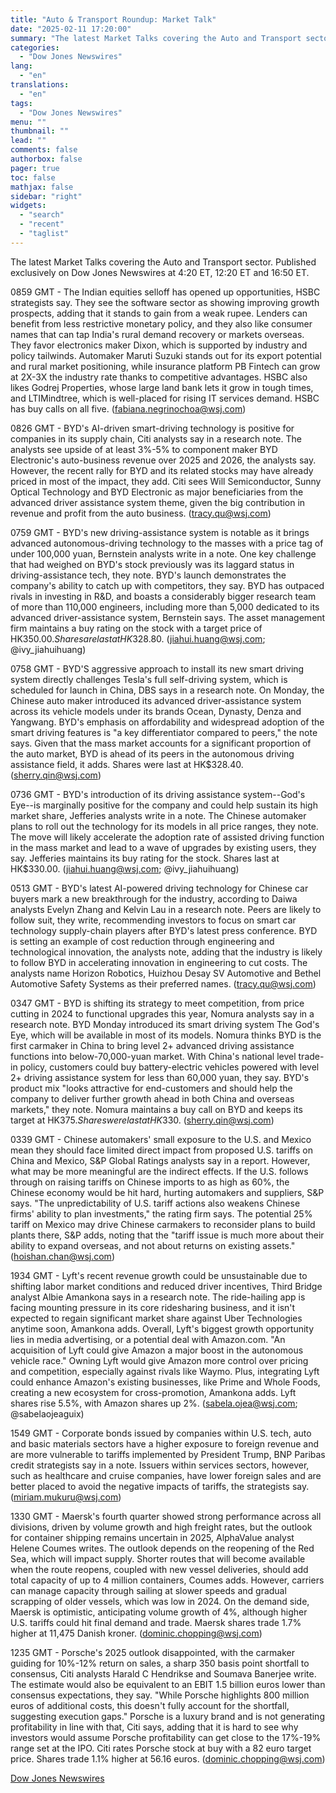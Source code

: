 ```yaml
---
title: "Auto & Transport Roundup: Market Talk"
date: "2025-02-11 17:20:00"
summary: "The latest Market Talks covering the Auto and Transport sector. Published exclusively on Dow Jones Newswires at 4:20 ET, 12:20 ET and 16:50 ET.0859 GMT - The Indian equities selloff has opened up opportunities, HSBC strategists say. They see the software sector as showing improving growth prospects, adding that it..."
categories:
  - "Dow Jones Newswires"
lang:
  - "en"
translations:
  - "en"
tags:
  - "Dow Jones Newswires"
menu: ""
thumbnail: ""
lead: ""
comments: false
authorbox: false
pager: true
toc: false
mathjax: false
sidebar: "right"
widgets:
  - "search"
  - "recent"
  - "taglist"
---
```


The latest Market Talks covering the Auto and Transport sector. Published exclusively on Dow Jones Newswires at 4:20 ET, 12:20 ET and 16:50 ET.

0859 GMT - The Indian equities selloff has opened up opportunities, HSBC strategists say. They see the software sector as showing improving growth prospects, adding that it stands to gain from a weak rupee. Lenders can benefit from less restrictive monetary policy, and they also like consumer names that can tap India's rural demand recovery or markets overseas. They favor electronics maker Dixon, which is supported by industry and policy tailwinds. Automaker Maruti Suzuki stands out for its export potential and rural market positioning, while insurance platform PB Fintech can grow at 2X-3X the industry rate thanks to competitive advantages. HSBC also likes Godrej Properties, whose large land bank lets it grow in tough times, and LTIMindtree, which is well-placed for rising IT services demand. HSBC has buy calls on all five. (fabiana.negrinochoa@wsj.com)

0826 GMT - BYD's AI-driven smart-driving technology is positive for companies in its supply chain, Citi analysts say in a research note. The analysts see upside of at least 3%-5% to component maker BYD Electronic's auto-business revenue over 2025 and 2026, the analysts say. However, the recent rally for BYD and its related stocks may have already priced in most of the impact, they add. Citi sees Will Semiconductor, Sunny Optical Technology and BYD Electronic as major beneficiaries from the advanced driver assistance system theme, given the big contribution in revenue and profit from the auto business. (tracy.qu@wsj.com)

0759 GMT - BYD's new driving-assistance system is notable as it brings advanced autonomous-driving technology to the masses with a price tag of under 100,000 yuan, Bernstein analysts write in a note. One key challenge that had weighed on BYD's stock previously was its laggard status in driving-assistance tech, they note. BYD's launch demonstrates the company's ability to catch up with competitors, they say. BYD has outpaced rivals in investing in R&D, and boasts a considerably bigger research team of more than 110,000 engineers, including more than 5,000 dedicated to its advanced driver-assistance system, Bernstein says. The asset management firm maintains a buy rating on the stock with a target price of HK$350.00. Shares are last at HK$328.80. (jiahui.huang@wsj.com; @ivy\_jiahuihuang)

0758 GMT - BYD'S aggressive approach to install its new smart driving system directly challenges Tesla's full self-driving system, which is scheduled for launch in China, DBS says in a research note. On Monday, the Chinese auto maker introduced its advanced driver-assistance system across its vehicle models under its brands Ocean, Dynasty, Denza and Yangwang. BYD's emphasis on affordability and widespread adoption of the smart driving features is "a key differentiator compared to peers," the note says. Given that the mass market accounts for a significant proportion of the auto market, BYD is ahead of its peers in the autonomous driving assistance field, it adds. Shares were last at HK$328.40. (sherry.qin@wsj.com)

0736 GMT - BYD's introduction of its driving assistance system--God's Eye--is marginally positive for the company and could help sustain its high market share, Jefferies analysts write in a note. The Chinese automaker plans to roll out the technology for its models in all price ranges, they note. The move will likely accelerate the adoption rate of assisted driving function in the mass market and lead to a wave of upgrades by existing users, they say. Jefferies maintains its buy rating for the stock. Shares last at HK$330.00. (jiahui.huang@wsj.com; @ivy\_jiahuihuang)

0513 GMT - BYD's latest AI-powered driving technology for Chinese car buyers mark a new breakthrough for the industry, according to Daiwa analysts Evelyn Zhang and Kelvin Lau in a research note. Peers are likely to follow suit, they write, recommending investors to focus on smart car technology supply-chain players after BYD's latest press conference. BYD is setting an example of cost reduction through engineering and technological innovation, the analysts note, adding that the industry is likely to follow BYD in accelerating innovation in engineering to cut costs. The analysts name Horizon Robotics, Huizhou Desay SV Automotive and Bethel Automotive Safety Systems as their preferred names. (tracy.qu@wsj.com)

0347 GMT - BYD is shifting its strategy to meet competition, from price cutting in 2024 to functional upgrades this year, Nomura analysts say in a research note. BYD Monday introduced its smart driving system The God's Eye, which will be available in most of its models. Nomura thinks BYD is the first carmaker in China to bring level 2+ advanced driving assistance functions into below-70,000-yuan market. With China's national level trade-in policy, customers could buy battery-electric vehicles powered with level 2+ driving assistance system for less than 60,000 yuan, they say. BYD's product mix "looks attractive for end-customers and should help the company to deliver further growth ahead in both China and overseas markets," they note. Nomura maintains a buy call on BYD and keeps its target at HK$375. Shares were last at HK$330. (sherry.qin@wsj.com)

0339 GMT - Chinese automakers' small exposure to the U.S. and Mexico mean they should face limited direct impact from proposed U.S. tariffs on China and Mexico, S&P Global Ratings analysts say in a report. However, what may be more meaningful are the indirect effects. If the U.S. follows through on raising tariffs on Chinese imports to as high as 60%, the Chinese economy would be hit hard, hurting automakers and suppliers, S&P says. "The unpredictability of U.S. tariff actions also weakens Chinese firms' ability to plan investments," the rating firm says. The potential 25% tariff on Mexico may drive Chinese carmakers to reconsider plans to build plants there, S&P adds, noting that the "tariff issue is much more about their ability to expand overseas, and not about returns on existing assets." (hoishan.chan@wsj.com)

1934 GMT - Lyft's recent revenue growth could be unsustainable due to shifting labor market conditions and reduced driver incentives, Third Bridge analyst Albie Amankona says in a research note. The ride-hailing app is facing mounting pressure in its core ridesharing business, and it isn't expected to regain significant market share against Uber Technologies anytime soon, Amankona adds. Overall, Lyft's biggest growth opportunity lies in media advertising, or a potential deal with Amazon.com. "An acquisition of Lyft could give Amazon a major boost in the autonomous vehicle race." Owning Lyft would give Amazon more control over pricing and competition, especially against rivals like Waymo. Plus, integrating Lyft could enhance Amazon's existing businesses, like Prime and Whole Foods, creating a new ecosystem for cross-promotion, Amankona adds. Lyft shares rise 5.5%, with Amazon shares up 2%. (sabela.ojea@wsj.com; @sabelaojeaguix)

1549 GMT - Corporate bonds issued by companies within U.S. tech, auto and basic materials sectors have a higher exposure to foreign revenue and are more vulnerable to tariffs implemented by President Trump, BNP Paribas credit strategists say in a note. Issuers within services sectors, however, such as healthcare and cruise companies, have lower foreign sales and are better placed to avoid the negative impacts of tariffs, the strategists say. (miriam.mukuru@wsj.com)

1330 GMT - Maersk's fourth quarter showed strong performance across all divisions, driven by volume growth and high freight rates, but the outlook for container shipping remains uncertain in 2025, AlphaValue analyst Helene Coumes writes. The outlook depends on the reopening of the Red Sea, which will impact supply. Shorter routes that will become available when the route reopens, coupled with new vessel deliveries, should add total capacity of up to 4 million containers, Coumes adds. However, carriers can manage capacity through sailing at slower speeds and gradual scrapping of older vessels, which was low in 2024. On the demand side, Maersk is optimistic, anticipating volume growth of 4%, although higher U.S. tariffs could hit final demand and trade. Maersk shares trade 1.7% higher at 11,475 Danish kroner. (dominic.chopping@wsj.com)

1235 GMT - Porsche's 2025 outlook disappointed, with the carmaker guiding for 10%-12% return on sales, a sharp 350 basis point shortfall to consensus, Citi analysts Harald C Hendrikse and Soumava Banerjee write. The estimate would also be equivalent to an EBIT 1.5 billion euros lower than consensus expectations, they say. "While Porsche highlights 800 million euros of additional costs, this doesn't fully account for the shortfall, suggesting execution gaps." Porsche is a luxury brand and is not generating profitability in line with that, Citi says, adding that it is hard to see why investors would assume Porsche profitability can get close to the 17%-19% range set at the IPO. Citi rates Porsche stock at buy with a 82 euro target price. Shares trade 1.1% higher at 56.16 euros. (dominic.chopping@wsj.com)

[Dow Jones Newswires](https://www.tradingview.com/news/DJN_DN20250211001961:0/)
